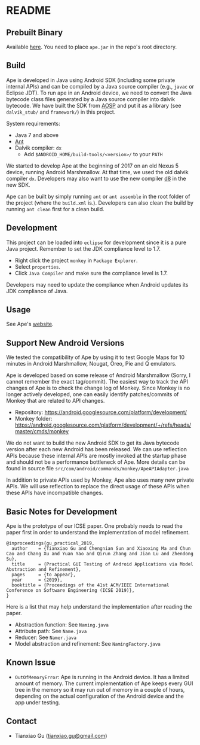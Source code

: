 # README

## Prebuilt Binary

Available [here](https://github.com/TOLLER-Android/ape/releases/download/release-20210725/ape.jar). You need to place `ape.jar` in the repo's root directory.

## Build

Ape is developed in Java using Android SDK (including some private internal APIs)
and can be compiled by a Java source compiler (e.g., `javac` or Eclipse JDT).
To run ape in an Android device, we need to convert the Java bytecode class files generated by a Java source compiler into dalvik bytecode.
We have built the SDK from [AOSP](https://source.android.com/) and put it as a library (see `dalvik_stub/` and `framework/`) in this project.

System requirements:

* Java 7 and above
* [Ant](http://ant.apache.org/)
* Dalvik compiler: `dx`
    * Add `$ANDROID_HOME/build-tools/<version>/` to your `PATH`

We started to develop Ape at the beginning of 2017 on an old Nexus 5 device, running Android Marshmallow.
At that time, we used the old dalvik compiler `dx`.
Developers may also want to use the new compiler [d8](https://developer.android.com/studio/command-line/d8) in the new SDK.

Ape can be built by simply running `ant` or `ant assemble` in the root folder of the project (where the `build.xml` is.).
Developers can also clean the build by running `ant clean` first for a clean build.

## Development

This project can be loaded into `eclipse` for development since it is a pure Java project.
Remember to set the JDK compliance level to 1.7.

* Right click the project `monkey` in `Package Explorer`.
* Select `properties`.
* Click `Java Compiler` and make sure the compliance level is 1.7.

Developers may need to update the compliance when Android updates its JDK compliance of Java.

## Usage

See Ape's [website](http://gutianxiao.com/ape/).

## Support New Android Versions

We tested the compatibility of Ape by using it to test Google Maps for 10 minutes in Android Marshmallow, Nougat, Oreo, Pie and Q emulators.

Ape is developed based on some release of Android Marshmallow (Sorry, I cannot remember the exact tag/commit).
The easiest way to track the API changes of Ape is to check the change log of Monkey.
Since Monkey is no longer actively developed, one can easily identify patches/commits of Monkey that are related to API changes.

* Repository: <https://android.googlesource.com/platform/development/>
* Monkey folder: <https://android.googlesource.com/platform/development/+/refs/heads/master/cmds/monkey>

We do not want to build the new Android SDK to get its Java bytecode version after each new Android has been released.
We can use reflection APIs because these internal APIs are mostly invoked at the startup phase and should not be a performance bottleneck of Ape.
More details can be found in source file `src/com/android/commands/monkey/ApeAPIAdapter.java`

In addition to private APIs used by Monkey, Ape also uses many new private APIs. We will use reflection to replace the direct usage of these APIs when these APIs have incompatible changes.

## Basic Notes for Development

Ape is the prototype of our ICSE paper. One probably needs to read the paper first in order to understand the implementation of model refinement.

```
@inproceedings{gu_practical_2019,
  author    = {Tianxiao Gu and Chengnian Sun and Xiaoxing Ma and Chun Cao and Chang Xu and Yuan Yao and Qirun Zhang and Jian Lu and Zhendong Su},
  title     = {Practical GUI Testing of Android Applications via Model Abstraction and Refinement},
  pages     = {to appear},
  year      = {2019},
  booktitle = {Proceedings of the 41st ACM/IEEE International Conference on Software Engineering (ICSE 2019)},
}
```

Here is a list that may help understand the implementation after reading the paper.

* Abstraction function: See `Naming.java`
* Attribute path: See `Name.java`
* Reducer: See `Namer.java`
* Model abstraction and refinement: See `NamingFactory.java`

## Known Issue

* `OutOfMemoryError`: Ape is running in the Android device. It has a limited amount of memory. The current implementation of Ape keeps every GUI tree in the memory so it may run out of memory in a couple of hours, depending on the actual configuration of the Android device and the app under testing.

## Contact

* Tianxiao Gu (tianxiao.gu@gmail.com)
